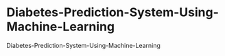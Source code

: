 # Diabetes-Prediction-System-Using-Machine-Learning
Diabetes-Prediction-System-Using-Machine-Learning
